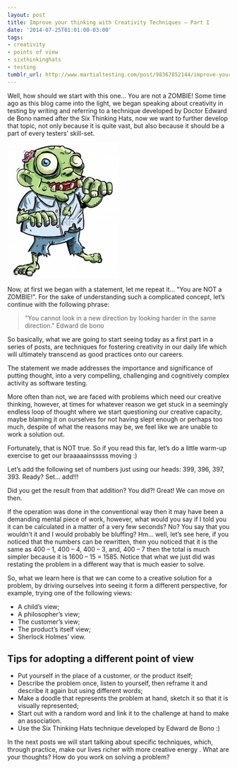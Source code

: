 ```yaml
---
layout: post
title: Improve your thinking with Creativity Techniques – Part I
date: '2014-07-25T01:01:00-03:00'
tags:
- creativity
- points of view
- sixthinkinghats
- testing
tumblr_url: http://www.martialtesting.com/post/98367852144/improve-your-thinking-with-creativity-techniques
---
```

Well, how should we start with this one… You are not a ZOMBIE!
Some time ago as this blog came into the light, we began speaking about creativity in testing by writing and referring to a technique developed by Doctor Edward de Bono named after the Six Thinking Hats, now we want to further develop that topic, not only because it is quite vast, but also because it should be a part of every testers’ skill-set.


![Creativity](/assets/creativity.jpg)


Now, at first we began with a statement, let me repeat it… "You are NOT a ZOMBIE!". For the sake of understanding such a complicated concept, let’s continue with the following phrase:

>"You cannot look in a new direction by looking harder in the same direction." Edward de bono

So basically, what we are going to start seeing today as a first part in a series of posts, are techniques for fostering creativity in our daily life which will ultimately transcend as good practices onto our careers.

The statement we made addresses the importance and significance of putting thought, into a very compelling, challenging and cognitively complex activity as software testing.

More often than not, we are faced with problems which need our creative thinking, however, at times for whatever reason we get stuck in a seemingly endless loop of thought where we start questioning our creative capacity, maybe blaming it on ourselves for not having slept enough or perhaps too much, despite of what the reasons may be, we feel like we are unable to work a solution out.

Fortunately, that is NOT true. So if you read this far, let’s do a little warm-up exercise to get our braaaaainsssss moving :)

Let’s add the following set of numbers just using our heads: 399, 396, 397, 393. Ready? Set… add!!!

Did you get the result from that addition? You did?! Great! We can move on then.

If the operation was done in the conventional way then it may have been a demanding mental piece of work, however, what would you say if I told you it can be calculated in a matter of a very few seconds? No? You say that you wouldn’t it and I would probably be bluffing? Hm… well, let’s see here, if you noticed that the numbers can be rewritten, then you noticed that it is the same as 400 – 1, 400 – 4, 400 – 3, and, 400 – 7 then the total is much simpler because it is 1600 – 15 = 1585. Notice that what we just did was restating the problem in a different way that is much easier to solve.

So, what we learn here is that we can come to a creative solution for a problem, by driving ourselves into seeing it form a different perspective, for example, trying one of the following views:

- A child’s view;
- A philosopher’s view;
- The customer’s view;
- The product’s itself view;
- Sherlock Holmes’ view.

## Tips for adopting a different point of view

- Put yourself in the place of a customer, or the product itself;
- Describe the problem once, listen to yourself, then reframe it and describe it again but using different words;
- Make a doodle that represents the problem at hand, sketch it so that it is visually represented;
- Start out with a random word and link it to the challenge at hand to make an association.
- Use the Six Thinking Hats technique developed by Edward de Bono :)

In the next posts we will start talking about specific techniques, which, through practice, make our lives richer with more creative energy . What are your thoughts? How do you work on solving a problem?
